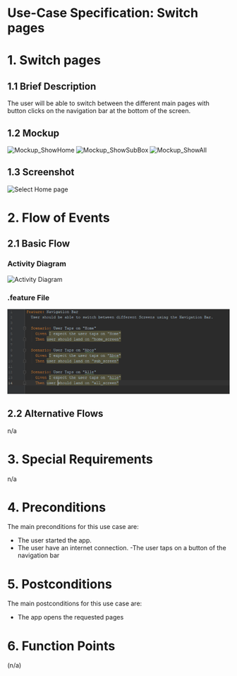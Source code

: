 # Use-Case Specification: Switch pages

# 1. Switch pages

## 1.1 Brief Description
The user will be able to switch between the different main pages with button clicks on the navigation bar at the bottom of the screen.

## 1.2 Mockup
![Mockup_ShowHome](https://raw.githubusercontent.com/d0mmi/Aniflix-App/master/docs/Mockups/Home.png)
![Mockup_ShowSubBox](https://raw.githubusercontent.com/d0mmi/Aniflix-App/master/docs/Mockups/SubBox.png)
![Mockup_ShowAll](https://raw.githubusercontent.com/d0mmi/Aniflix-App/master/docs/Mockups/All.png)

## 1.3 Screenshot
![Select Home page](https://raw.githubusercontent.com/d0mmi/Aniflix-App/master/docs/Screenshot_HomePage.jpg)

# 2. Flow of Events

## 2.1 Basic Flow

### Activity Diagram
![Activity Diagram](https://raw.githubusercontent.com/d0mmi/Aniflix-App/master/docs/activity_diagram_click_button_in_navigation_bar.png)

### .feature File
![.feature file](./docs/feature%20files/feature%20nav.PNG)

## 2.2 Alternative Flows
n/a

# 3. Special Requirements
n/a

# 4. Preconditions
The main preconditions for this use case are:

 - The user started the app.
 - The user have an internet connection.
 -The user taps on a button of the navigation bar

# 5. Postconditions

The main postconditions for this use case are:

 - The app opens the requested pages

# 6. Function Points
(n/a)